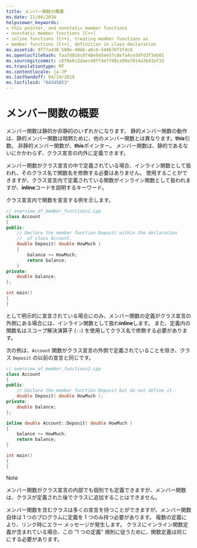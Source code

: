 ```yaml
---
title: メンバー関数の概要
ms.date: 11/04/2016
helpviewer_keywords:
- this pointer, and nonstatic member functions
- nonstatic member functions [C++]
- inline functions [C++], treating member functions as
- member functions [C++], definition in class declaration
ms.assetid: 9f77a438-500e-40bb-a6c6-544678f3f4c8
ms.openlocfilehash: faa7d016c8f48e9a5ee57c8efa4ce3dfd3f3eb01
ms.sourcegitcommit: c6f8e6c2daec40ff4effd8ca99a7014a3b41ef33
ms.translationtype: MT
ms.contentlocale: ja-JP
ms.lasthandoff: 04/24/2019
ms.locfileid: "64345853"
---
```

# <a name="overview-of-member-functions"></a>メンバー関数の概要

メンバー関数は静的か非静的のいずれかになります。 静的メンバー関数の動作は、静的メンバー関数は暗黙ために、他のメンバー関数とは異なります。**this**引数。 非静的メンバー関数が、**this**ポインター。 メンバー関数は、静的であるないにかかわらず、クラス宣言の内外に定義できます。

メンバー関数がクラス宣言の中で定義されている場合、インライン関数として扱われ、そのクラス名で関数名を修飾する必要はありません。 使用することができますが、クラス宣言内で定義されている関数がインライン関数として扱われますが、**inline**コードを説明するキーワード。

クラス宣言内で関数を宣言する例を示します。

```cpp
// overview_of_member_functions1.cpp
class Account
{
public:
    // Declare the member function Deposit within the declaration
    //  of class Account.
    double Deposit( double HowMuch )
    {
        balance += HowMuch;
        return balance;
    }
private:
    double balance;
};

int main()
{
}
```

として明示的に宣言されている場合にのみ、メンバー関数の定義がクラス宣言の外側にある場合には、インライン関数として扱わ**inline**します。 また、定義内の関数名はスコープ解決演算子 (`::`) を使用してクラス名で修飾する必要があります。

次の例は、`Account` 関数がクラス宣言の外側で定義されていることを除き、クラス `Deposit` の以前の宣言と同じです。

```cpp
// overview_of_member_functions2.cpp
class Account
{
public:
    // Declare the member function Deposit but do not define it.
    double Deposit( double HowMuch );
private:
    double balance;
};

inline double Account::Deposit( double HowMuch )
{
    balance += HowMuch;
    return balance;
}

int main()
{
}
```

> [!NOTE]
>  メンバー関数がクラス宣言の内部でも個別でも定義できますが、メンバー関数は、クラスが定義された後でクラスに追加することはできません。

メンバー関数を含むクラスは多くの宣言を持つことができますが、メンバー関数自体は 1 つのプログラムに定義を 1 つのみ持つ必要があります。 複数の定義により、リンク時にエラー メッセージが発生します。 クラスにインライン関数定義が含まれている場合、この "1 つの定義" 規則に従うために、関数定義は同じにする必要があります。